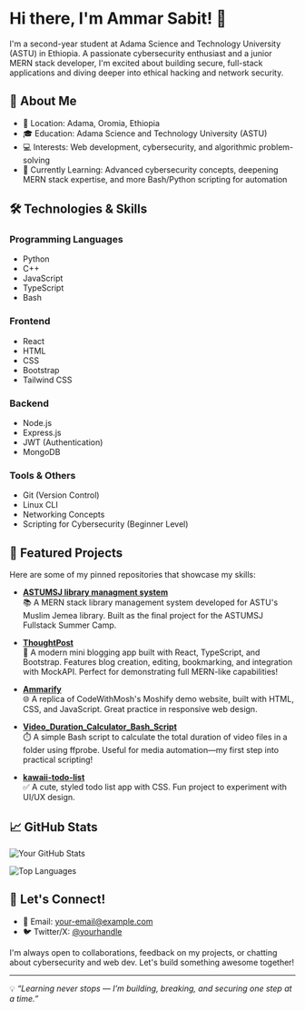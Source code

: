 # Hi there, I'm Ammar Sabit! 👋

I'm a second-year student at Adama Science and Technology University (ASTU) in Ethiopia. A passionate cybersecurity enthusiast and a junior MERN stack developer, I'm excited about building secure, full-stack applications and diving deeper into ethical hacking and network security.

## 🚀 About Me
- 📍 Location: Adama, Oromia, Ethiopia
- 🎓 Education: Adama Science and Technology University (ASTU)
- 💻 Interests: Web development, cybersecurity, and algorithmic problem-solving
- 🌱 Currently Learning: Advanced cybersecurity concepts, deepening MERN stack expertise, and more Bash/Python scripting for automation

## 🛠️ Technologies & Skills
### Programming Languages
- Python
- C++
- JavaScript
- TypeScript
- Bash

### Frontend
- React
- HTML
- CSS
- Bootstrap
- Tailwind CSS

### Backend
- Node.js
- Express.js
- JWT (Authentication)
- MongoDB

### Tools & Others
- Git (Version Control)
- Linux CLI
- Networking Concepts
- Scripting for Cybersecurity (Beginner Level)

## 📂 Featured Projects
Here are some of my pinned repositories that showcase my skills:

- **[ASTUMSJ library managment system](https://github.com/Hoamfi/ASTUMSJ_Library_Management_System/)**  
  📚 A MERN stack library management system developed for ASTU's Muslim Jemea library. Built as the final project for the ASTUMSJ Fullstack Summer Camp.

- **[ThoughtPost](https://github.com/ammarsabit/ThoughtPost)**  
  📝 A modern mini blogging app built with React, TypeScript, and Bootstrap. Features blog creation, editing, bookmarking, and integration with MockAPI. Perfect for demonstrating full MERN-like capabilities!

- **[Ammarify](https://github.com/ammarsabit/Ammarify)**  
  🌐 A replica of CodeWithMosh's Moshify demo website, built with HTML, CSS, and JavaScript. Great practice in responsive web design.

- **[Video_Duration_Calculator_Bash_Script](https://github.com/ammarsabit/Video_Duration_Calculator_Bash_Script)**  
  ⏱️ A simple Bash script to calculate the total duration of video files in a folder using ffprobe. Useful for media automation—my first step into practical scripting!

- **[kawaii-todo-list](https://github.com/ammarsabit/kawaii-todo-list)**  
  ✅ A cute, styled todo list app with CSS. Fun project to experiment with UI/UX design.

## 📈 GitHub Stats
![Your GitHub Stats](https://github-readme-stats.vercel.app/api?username=ammarsabit&show_icons=true&theme=radical)

![Top Languages](https://github-readme-stats.vercel.app/api/top-langs/?username=ammarsabit&layout=compact&theme=radical)

## 🤝 Let's Connect!
- 📧 Email: [your-email@example.com](ammarsabit39@gmail.com)
- 🐦 Twitter/X: [@yourhandle](https://twitter.com/ammarsabit67)

I'm always open to collaborations, feedback on my projects, or chatting about cybersecurity and web dev. Let's build something awesome together!

---

💡 *“Learning never stops — I’m building, breaking, and securing one step at a time.”*
